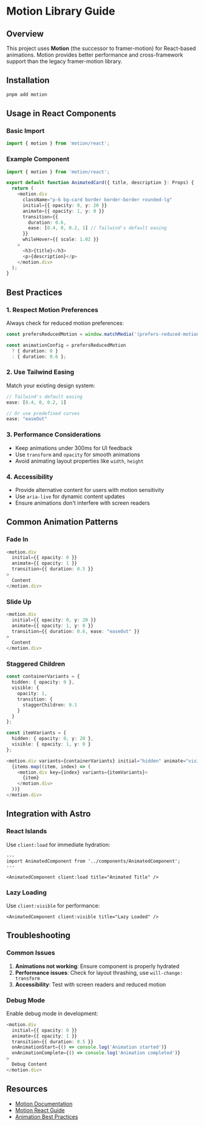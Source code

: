 # Motion Library Guide

## Overview
This project uses **Motion** (the successor to framer-motion) for React-based animations. Motion provides better performance and cross-framework support than the legacy framer-motion library.

## Installation
```bash
pnpm add motion
```

## Usage in React Components

### Basic Import
```typescript
import { motion } from 'motion/react';
```

### Example Component
```typescript
import { motion } from 'motion/react';

export default function AnimatedCard({ title, description }: Props) {
  return (
    <motion.div
      className="p-6 bg-card border border-border rounded-lg"
      initial={{ opacity: 0, y: 20 }}
      animate={{ opacity: 1, y: 0 }}
      transition={{ 
        duration: 0.6, 
        ease: [0.4, 0, 0.2, 1] // Tailwind's default easing
      }}
      whileHover={{ scale: 1.02 }}
    >
      <h3>{title}</h3>
      <p>{description}</p>
    </motion.div>
  );
}
```

## Best Practices

### 1. Respect Motion Preferences
Always check for reduced motion preferences:
```typescript
const prefersReducedMotion = window.matchMedia('(prefers-reduced-motion: reduce)').matches;

const animationConfig = prefersReducedMotion 
  ? { duration: 0 } 
  : { duration: 0.6 };
```

### 2. Use Tailwind Easing
Match your existing design system:
```typescript
// Tailwind's default easing
ease: [0.4, 0, 0.2, 1]

// Or use predefined curves
ease: "easeOut"
```

### 3. Performance Considerations
- Keep animations under 300ms for UI feedback
- Use `transform` and `opacity` for smooth animations
- Avoid animating layout properties like `width`, `height`

### 4. Accessibility
- Provide alternative content for users with motion sensitivity
- Use `aria-live` for dynamic content updates
- Ensure animations don't interfere with screen readers

## Common Animation Patterns

### Fade In
```typescript
<motion.div
  initial={{ opacity: 0 }}
  animate={{ opacity: 1 }}
  transition={{ duration: 0.5 }}
>
  Content
</motion.div>
```

### Slide Up
```typescript
<motion.div
  initial={{ opacity: 0, y: 20 }}
  animate={{ opacity: 1, y: 0 }}
  transition={{ duration: 0.6, ease: "easeOut" }}
>
  Content
</motion.div>
```

### Staggered Children
```typescript
const containerVariants = {
  hidden: { opacity: 0 },
  visible: {
    opacity: 1,
    transition: {
      staggerChildren: 0.1
    }
  }
};

const itemVariants = {
  hidden: { opacity: 0, y: 20 },
  visible: { opacity: 1, y: 0 }
};

<motion.div variants={containerVariants} initial="hidden" animate="visible">
  {items.map((item, index) => (
    <motion.div key={index} variants={itemVariants}>
      {item}
    </motion.div>
  ))}
</motion.div>
```

## Integration with Astro

### React Islands
Use `client:load` for immediate hydration:
```astro
---
import AnimatedComponent from '../components/AnimatedComponent';
---

<AnimatedComponent client:load title="Animated Title" />
```

### Lazy Loading
Use `client:visible` for performance:
```astro
<AnimatedComponent client:visible title="Lazy Loaded" />
```

## Troubleshooting

### Common Issues
1. **Animations not working**: Ensure component is properly hydrated
2. **Performance issues**: Check for layout thrashing, use `will-change: transform`
3. **Accessibility**: Test with screen readers and reduced motion

### Debug Mode
Enable debug mode in development:
```typescript
<motion.div
  initial={{ opacity: 0 }}
  animate={{ opacity: 1 }}
  transition={{ duration: 0.5 }}
  onAnimationStart={() => console.log('Animation started')}
  onAnimationComplete={() => console.log('Animation completed')}
>
  Debug Content
</motion.div>
```

## Resources
- [Motion Documentation](https://motion.dev/)
- [Motion React Guide](https://motion.dev/motion/guide-upgrade/)
- [Animation Best Practices](https://motion.dev/motion/guide-animation-best-practices/)
